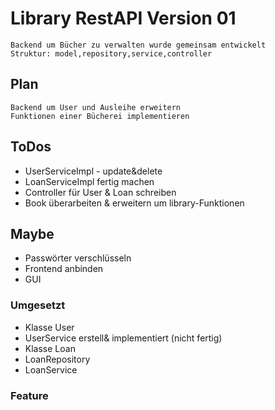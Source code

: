 # Library RestAPI Version 01

    Backend um Bücher zu verwalten wurde gemeinsam entwickelt
    Struktur: model,repository,service,controller

## Plan

    Backend um User und Ausleihe erweitern 
    Funktionen einer Bücherei implementieren
    

## ToDos
* UserServiceImpl - update&delete
* LoanServiceImpl fertig machen
* Controller für User & Loan schreiben
* Book überarbeiten & erweitern um library-Funktionen

## Maybe
* Passwörter verschlüsseln
* Frontend anbinden
* GUI

### Umgesetzt
* Klasse User
* UserService erstell& implementiert (nicht fertig)
* Klasse Loan
* LoanRepository
* LoanService

### Feature